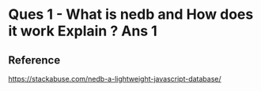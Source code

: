Ques 1 - What is nedb and How does it work Explain ?
Ans 1
=====
Reference
---------
https://stackabuse.com/nedb-a-lightweight-javascript-database/

